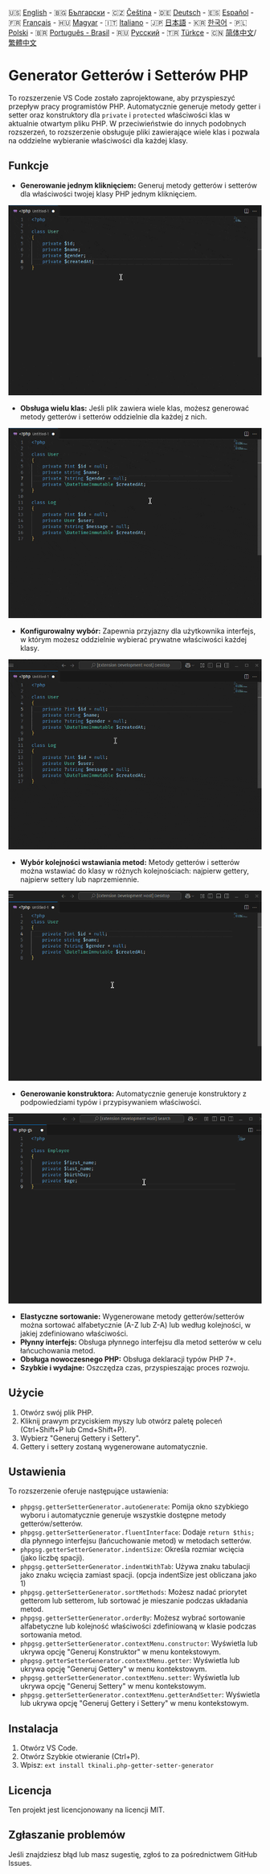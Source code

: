 🇺🇸 [English](./README.md) - 🇧🇬 [Български](./README_BG.md) - 🇨🇿 [Čeština](./README_CS.md) - 🇩🇪 [Deutsch](./README_DE.md) - 🇪🇸 [Español](./README_ES.md) - 🇫🇷 [Français](./README_FR.md) - 🇭🇺 [Magyar](./README_HU.md) - 🇮🇹 [Italiano](./README_IT.md) - 🇯🇵 [日本語](./README_JA.md) - 🇰🇷 [한국어](./README_KO.md) - 🇵🇱 [Polski](./README_PL.md) - 🇧🇷 [Português - Brasil](./README_PT-BR.md) - 🇷🇺 [Русский](./README_RU.md) - 🇹🇷 [Türkçe](./README_TR.md) - 🇨🇳 [简体中文](./README_ZH-CN.md)/[繁體中文](./README_ZH-TW.md)

# Generator Getterów i Setterów PHP

To rozszerzenie VS Code zostało zaprojektowane, aby przyspieszyć przepływ pracy programistów PHP. Automatycznie generuje metody getter i setter oraz konstruktory dla `private` i `protected` właściwości klas w aktualnie otwartym pliku PHP. W przeciwieństwie do innych podobnych rozszerzeń, to rozszerzenie obsługuje pliki zawierające wiele klas i pozwala na oddzielne wybieranie właściwości dla każdej klasy.

## Funkcje

- **Generowanie jednym kliknięciem:** Generuj metody getterów i setterów dla właściwości twojej klasy PHP jednym kliknięciem.

![Generowanie jednym kliknięciem](images/one-click.gif "Generowanie jednym kliknięciem")

- **Obsługa wielu klas:** Jeśli plik zawiera wiele klas, możesz generować metody getterów i setterów oddzielnie dla każdej z nich.

![Obsługa wielu klas](images/multi-class.gif "Obsługa wielu klas")

- **Konfigurowalny wybór:** Zapewnia przyjazny dla użytkownika interfejs, w którym możesz oddzielnie wybierać prywatne właściwości każdej klasy.

![Konfigurowalny wybór](images/property-select.gif "Konfigurowalny wybór")

- **Wybór kolejności wstawiania metod:** Metody getterów i setterów można wstawiać do klasy w różnych kolejnościach: najpierw gettery, najpierw settery lub naprzemiennie.

![Wybór kolejności wstawiania metod](images/flexible-sort.gif "Wybór kolejności wstawiania metod")

- **Generowanie konstruktora:** Automatycznie generuje konstruktory z podpowiedziami typów i przypisywaniem właściwości.

![Generowanie konstruktora](images/constructor.gif "Generowanie konstruktora")

- **Elastyczne sortowanie:** Wygenerowane metody getterów/setterów można sortować alfabetycznie (A-Z lub Z-A) lub według kolejności, w jakiej zdefiniowano właściwości.
- **Płynny interfejs:** Obsługa płynnego interfejsu dla metod setterów w celu łańcuchowania metod.
- **Obsługa nowoczesnego PHP:** Obsługa deklaracji typów PHP 7+.
- **Szybkie i wydajne:** Oszczędza czas, przyspieszając proces rozwoju.

## Użycie

1. Otwórz swój plik PHP.
2. Kliknij prawym przyciskiem myszy lub otwórz paletę poleceń (Ctrl+Shift+P lub Cmd+Shift+P).
3. Wybierz "Generuj Gettery i Settery".
4. Gettery i settery zostaną wygenerowane automatycznie.

## Ustawienia

To rozszerzenie oferuje następujące ustawienia:

- `phpgsg.getterSetterGenerator.autoGenerate`: Pomija okno szybkiego wyboru i automatycznie generuje wszystkie dostępne metody getterów/setterów.
- `phpgsg.getterSetterGenerator.fluentInterface`: Dodaje `return $this;` dla płynnego interfejsu (łańcuchowanie metod) w metodach setterów.
- `phpgsg.getterSetterGenerator.indentSize`: Określa rozmiar wcięcia (jako liczbę spacji).
- `phpgsg.getterSetterGenerator.indentWithTab`: Używa znaku tabulacji jako znaku wcięcia zamiast spacji. (opcja indentSize jest obliczana jako 1)
- `phpgsg.getterSetterGenerator.sortMethods`: Możesz nadać priorytet getterom lub setterom, lub sortować je mieszanie podczas układania metod.
- `phpgsg.getterSetterGenerator.orderBy`: Możesz wybrać sortowanie alfabetyczne lub kolejność właściwości zdefiniowaną w klasie podczas sortowania metod.
- `phpgsg.getterSetterGenerator.contextMenu.constructor`: Wyświetla lub ukrywa opcję "Generuj Konstruktor" w menu kontekstowym.
- `phpgsg.getterSetterGenerator.contextMenu.getter`: Wyświetla lub ukrywa opcję "Generuj Gettery" w menu kontekstowym.
- `phpgsg.getterSetterGenerator.contextMenu.setter`: Wyświetla lub ukrywa opcję "Generuj Settery" w menu kontekstowym.
- `phpgsg.getterSetterGenerator.contextMenu.getterAndSetter`: Wyświetla lub ukrywa opcję "Generuj Gettery i Settery" w menu kontekstowym.

## Instalacja

1. Otwórz VS Code.
2. Otwórz Szybkie otwieranie (Ctrl+P).
3. Wpisz: `ext install tkinali.php-getter-setter-generator`

## Licencja

Ten projekt jest licencjonowany na licencji MIT.

## Zgłaszanie problemów

Jeśli znajdziesz błąd lub masz sugestię, zgłoś to za pośrednictwem GitHub Issues.